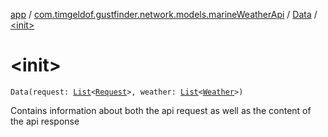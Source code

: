 [app](../../index.md) / [com.timgeldof.gustfinder.network.models.marineWeatherApi](../index.md) / [Data](index.md) / [&lt;init&gt;](./-init-.md)

# &lt;init&gt;

`Data(request: `[`List`](https://kotlinlang.org/api/latest/jvm/stdlib/kotlin.collections/-list/index.html)`<`[`Request`](../-request/index.md)`>, weather: `[`List`](https://kotlinlang.org/api/latest/jvm/stdlib/kotlin.collections/-list/index.html)`<`[`Weather`](../-weather/index.md)`>)`

Contains information about both the api request as well as the content of the api response

